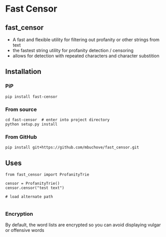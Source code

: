 # Fast Censor
## fast_censor

* A fast and flexible utility for filtering out profanity or other strings from text
* the fastest string utility for profanity detection / censoring
* allows for detection with repeated characters and character substition

## Installation

### PiP
`pip install fast-censor`

### From source
```
cd fast-censor  # enter into project directory
python setup.py install 
```

### From GitHub
`pip install git+https://github.com/mbuchove/fast_censor.git`

## Uses
```
from fast_censor import ProfanityTrie

censor = ProfanityTrie()
censor.censor("test text")

# load alternate path


```

### Encryption
By default, the word lists are encrypted so you can avoid displaying vulgar or offensive words 